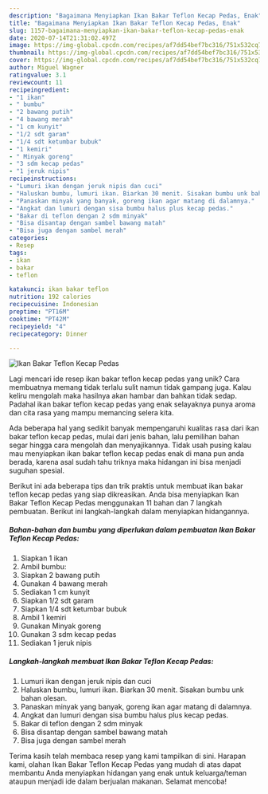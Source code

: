 ```yaml
---
description: "Bagaimana Menyiapkan Ikan Bakar Teflon Kecap Pedas, Enak"
title: "Bagaimana Menyiapkan Ikan Bakar Teflon Kecap Pedas, Enak"
slug: 1157-bagaimana-menyiapkan-ikan-bakar-teflon-kecap-pedas-enak
date: 2020-07-14T21:31:02.497Z
image: https://img-global.cpcdn.com/recipes/af7dd54bef7bc316/751x532cq70/ikan-bakar-teflon-kecap-pedas-foto-resep-utama.jpg
thumbnail: https://img-global.cpcdn.com/recipes/af7dd54bef7bc316/751x532cq70/ikan-bakar-teflon-kecap-pedas-foto-resep-utama.jpg
cover: https://img-global.cpcdn.com/recipes/af7dd54bef7bc316/751x532cq70/ikan-bakar-teflon-kecap-pedas-foto-resep-utama.jpg
author: Miguel Wagner
ratingvalue: 3.1
reviewcount: 11
recipeingredient:
- "1 ikan"
- " bumbu"
- "2 bawang putih"
- "4 bawang merah"
- "1 cm kunyit"
- "1/2 sdt garam"
- "1/4 sdt ketumbar bubuk"
- "1 kemiri"
- " Minyak goreng"
- "3 sdm kecap pedas"
- "1 jeruk nipis"
recipeinstructions:
- "Lumuri ikan dengan jeruk nipis dan cuci"
- "Haluskan bumbu, lumuri ikan. Biarkan 30 menit. Sisakan bumbu unk bahan olesan."
- "Panaskan minyak yang banyak, goreng ikan agar matang di dalamnya."
- "Angkat dan lumuri dengan sisa bumbu halus plus kecap pedas."
- "Bakar di teflon dengan 2 sdm minyak"
- "Bisa disantap dengan sambel bawang matah"
- "Bisa juga dengan sambel merah"
categories:
- Resep
tags:
- ikan
- bakar
- teflon

katakunci: ikan bakar teflon 
nutrition: 192 calories
recipecuisine: Indonesian
preptime: "PT16M"
cooktime: "PT42M"
recipeyield: "4"
recipecategory: Dinner

---
```



![Ikan Bakar Teflon Kecap Pedas](https://img-global.cpcdn.com/recipes/af7dd54bef7bc316/751x532cq70/ikan-bakar-teflon-kecap-pedas-foto-resep-utama.jpg)

Lagi mencari ide resep ikan bakar teflon kecap pedas yang unik? Cara membuatnya memang tidak terlalu sulit namun tidak gampang juga. Kalau keliru mengolah maka hasilnya akan hambar dan bahkan tidak sedap. Padahal ikan bakar teflon kecap pedas yang enak selayaknya punya aroma dan cita rasa yang mampu memancing selera kita.



Ada beberapa hal yang sedikit banyak mempengaruhi kualitas rasa dari ikan bakar teflon kecap pedas, mulai dari jenis bahan, lalu pemilihan bahan segar hingga cara mengolah dan menyajikannya. Tidak usah pusing kalau mau menyiapkan ikan bakar teflon kecap pedas enak di mana pun anda berada, karena asal sudah tahu triknya maka hidangan ini bisa menjadi suguhan spesial.


Berikut ini ada beberapa tips dan trik praktis untuk membuat ikan bakar teflon kecap pedas yang siap dikreasikan. Anda bisa menyiapkan Ikan Bakar Teflon Kecap Pedas menggunakan 11 bahan dan 7 langkah pembuatan. Berikut ini langkah-langkah dalam menyiapkan hidangannya.

<!--inarticleads1-->

##### Bahan-bahan dan bumbu yang diperlukan dalam pembuatan Ikan Bakar Teflon Kecap Pedas:

1. Siapkan 1 ikan
1. Ambil  bumbu:
1. Siapkan 2 bawang putih
1. Gunakan 4 bawang merah
1. Sediakan 1 cm kunyit
1. Siapkan 1/2 sdt garam
1. Siapkan 1/4 sdt ketumbar bubuk
1. Ambil 1 kemiri
1. Gunakan  Minyak goreng
1. Gunakan 3 sdm kecap pedas
1. Sediakan 1 jeruk nipis




<!--inarticleads2-->

##### Langkah-langkah membuat Ikan Bakar Teflon Kecap Pedas:

1. Lumuri ikan dengan jeruk nipis dan cuci
1. Haluskan bumbu, lumuri ikan. Biarkan 30 menit. Sisakan bumbu unk bahan olesan.
1. Panaskan minyak yang banyak, goreng ikan agar matang di dalamnya.
1. Angkat dan lumuri dengan sisa bumbu halus plus kecap pedas.
1. Bakar di teflon dengan 2 sdm minyak
1. Bisa disantap dengan sambel bawang matah
1. Bisa juga dengan sambel merah




Terima kasih telah membaca resep yang kami tampilkan di sini. Harapan kami, olahan Ikan Bakar Teflon Kecap Pedas yang mudah di atas dapat membantu Anda menyiapkan hidangan yang enak untuk keluarga/teman ataupun menjadi ide dalam berjualan makanan. Selamat mencoba!
